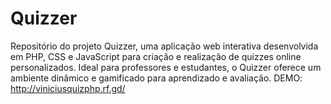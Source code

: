 # Quizzer
Repositório do projeto Quizzer, uma aplicação web interativa desenvolvida em PHP, CSS e JavaScript para criação e realização de quizzes online personalizados. Ideal para professores e estudantes, o Quizzer oferece um ambiente dinâmico e gamificado para aprendizado e avaliação. DEMO: http://viniciusquizphp.rf.gd/
